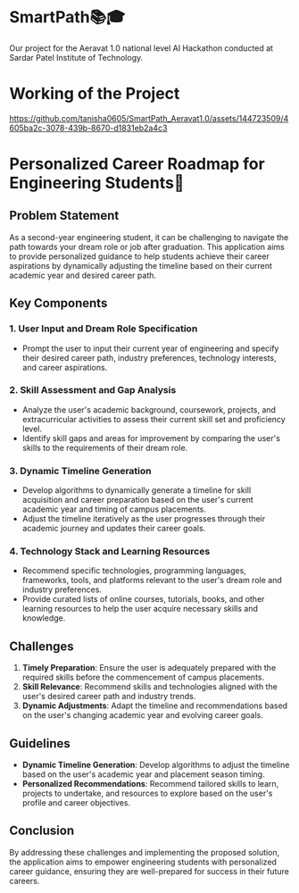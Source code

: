 # SmartPath📚🎓
Our project for the Aeravat 1.0 national level AI Hackathon conducted at Sardar Patel Institute of Technology.

# Working of the Project
https://github.com/tanisha0605/SmartPath_Aeravat1.0/assets/144723509/4605ba2c-3078-439b-8670-d1831eb2a4c3
# Personalized Career Roadmap for Engineering Students🚀

## Problem Statement

As a second-year engineering student, it can be challenging to navigate the path towards your dream role or job after graduation. This application aims to provide personalized guidance to help students achieve their career aspirations by dynamically adjusting the timeline based on their current academic year and desired career path.

## Key Components

### 1. User Input and Dream Role Specification
- Prompt the user to input their current year of engineering and specify their desired career path, industry preferences, technology interests, and career aspirations.

### 2. Skill Assessment and Gap Analysis
- Analyze the user's academic background, coursework, projects, and extracurricular activities to assess their current skill set and proficiency level.
- Identify skill gaps and areas for improvement by comparing the user's skills to the requirements of their dream role.

### 3. Dynamic Timeline Generation
- Develop algorithms to dynamically generate a timeline for skill acquisition and career preparation based on the user's current academic year and timing of campus placements.
- Adjust the timeline iteratively as the user progresses through their academic journey and updates their career goals.

### 4. Technology Stack and Learning Resources
- Recommend specific technologies, programming languages, frameworks, tools, and platforms relevant to the user's dream role and industry preferences.
- Provide curated lists of online courses, tutorials, books, and other learning resources to help the user acquire necessary skills and knowledge.

## Challenges

1. **Timely Preparation**: Ensure the user is adequately prepared with the required skills before the commencement of campus placements.
2. **Skill Relevance**: Recommend skills and technologies aligned with the user's desired career path and industry trends.
3. **Dynamic Adjustments**: Adapt the timeline and recommendations based on the user's changing academic year and evolving career goals.

## Guidelines

- **Dynamic Timeline Generation**: Develop algorithms to adjust the timeline based on the user's academic year and placement season timing.
- **Personalized Recommendations**: Recommend tailored skills to learn, projects to undertake, and resources to explore based on the user's profile and career objectives.

## Conclusion

By addressing these challenges and implementing the proposed solution, the application aims to empower engineering students with personalized career guidance, ensuring they are well-prepared for success in their future careers.


